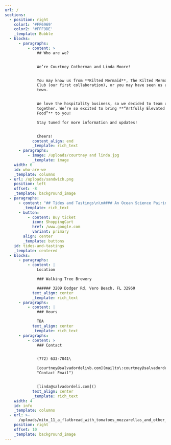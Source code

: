 ```yaml
---
url: /
sections:
  - position: right
    color1: '#FF6969'
    color2: '#FFF9DE'
    _template: Bubble
  - blocks:
      - paragraphs:
          - content: >
              ## Who are we?


              We’re Courtney Cotherman and Linda Moore!


              You may know us from **Kilted Mermaid**, The Kilted Mermaid Wine
              Club (our first collaboration), or you may have seen us around
              town.


              We love the hospitality business, so we decided to team up
              together. We’re so excited to bring **“Artfully Elevated Pub
              Food”** to you!

              Stay tuned for more information and updates!


              Cheers!
            content_align: end
            _template: rich_text
      - paragraphs:
          - image: /uploads/courtney and linda.jpg
            _template: image
    width: 6
    id: who-are-we
    _template: columns
  - url: /uploads/sandwich.png
    position: left
    offset: -8
    _template: background_image
  - paragraphs:
      - content: "## Tides and Tastings\n\n#### An Ocean Science Pairing Event\n\nJoin us on **Monday, April 29th, from 6 to 8 pm** for Tides & Tastings: An Ocean Science Pairing Event. Come out to support Florida Atlantic Harbor Branch Oceanographic Institute.\_\n\nIndulge in a culinary journey with five stations offering delightful food and drink pairings, curated by Salvador Deli and Walking Tree Brewery. Interact with FAU Harbor Branch members at each station to gain insights into their impactful work.\n\nThis exclusive event will be complemented by live music from Murphy Dogs, featuring Jim Sullivan, Ph.D., Executive Director of FAU Harbor Branch, and Tim Moore, Ph.D., Research Professor at FAU Harbor Branch.\n\nTickets are priced at $80 and include access to all five pairings. Don't miss out on this unique experience!\n"
        _template: rich_text
      - button:
          - content: Buy ticket
            icon: ShoppingCart
            href: /www.google.com
            variant: primary
        align: center
        _template: buttons
    id: tides-and-tastings
    _template: centered
  - blocks:
      - paragraphs:
          - content: |
              Location

              ### Walking Tree Brewery 

              ###### 3209 Dodger Rd, Vero Beach, FL 32960 
            text_align: center
            _template: rich_text
      - paragraphs:
          - content: |
              ### Hours

              TBA
            text_align: center
            _template: rich_text
      - paragraphs:
          - content: >
              ### Contact


              (772) 633-7041\

              [courtney@salvadordelivb.com](mailto\:courtney@salvadordelivb.com
              "Contact Email")


              [linda@salvadordeli.com]()
            text_align: center
            _template: rich_text
    width: 4
    id: info
    _template: columns
  - url: >-
      /uploads/mito_11_a_flatbread_with_tomatoes_mozzarellas_and_other_healthy_f9fc58e4-677b-4637-ad79-6403b8706fad.png
    position: right
    offset: 10
    _template: background_image
---
```


